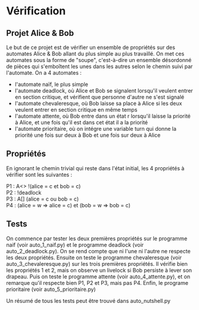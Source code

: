 # Vérification
## Projet Alice & Bob

Le but de ce projet est de vérifier un ensemble de propriétés sur des automates Alice & Bob allant du plus simple au plus travaillé. On met ces automates sous la forme de "soupe", c'est-à-dire un ensemble désordonné de pièces qui s'emboîtent les unes dans les autres selon le chemin suivi par l'automate.
On a 4 automates : 
- l'automate naïf, le plus simple
- l'automate deadlock, où Alice et Bob se signalent lorsqu'il veulent entrer en section critique, et vérifient que personne d'autre ne s'est signalé
- l'automate chevaleresque, où Bob laisse sa place à Alice si les deux veulent entrer en section critique en même temps
- l'automate attente, où Bob entre dans un état r lorsqu'il laisse la priorité à Alice, et une fois qu'il est dans cet état il a la priorité
- l'automate prioritaire, où on intégre une variable turn qui donne la priorité une fois sur deux à Bob et une fois sur deux à Alice

## Propriétés

En ignorant le chemin trivial qui reste dans l'état initial, les 4 propriétés à vérifier sont les suivantes :

P1 : A<> !(alice = c et bob = c)  
P2 : !deadlock  
P3 : A[] (alice = c ou bob = c)  
P4 : (alice = w => alice = c) et (bob = w => bob = c)  

## Tests

On commence par tester les deux premières propriétés sur le programme naif (voir auto_1_naif.py) et le programme deadlock (voir auto_2_deadlock.py). On se rend compte que ni l'une ni l'autre ne respecte les deux propriétés.
Ensuite on teste le programme chevaleresque (voir auto_3_chevaleresque.py) sur les trois premières propriétés. Il vérifie bien les propriétés 1 et 2, mais on observe un livelock si Bob persiste à lever son drapeau. 
Puis on teste le programme attente (voir auto_4_attente.py), et on remarque qu'il respecte bien P1, P2 et P3, mais pas P4.
Enfin, le programe prioritaire (voir auto_5_prioritaire.py)

Un résumé de tous les tests peut être trouvé dans auto_nutshell.py
